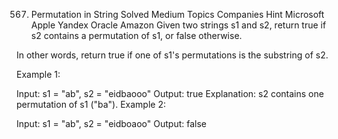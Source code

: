 567. Permutation in String
     Solved
     Medium
     Topics
     Companies
     Hint
     Microsoft
     Apple
     Yandex
     Oracle
     Amazon
     Given two strings s1 and s2, return true if s2 contains a
     permutation
     of s1, or false otherwise.

In other words, return true if one of s1's permutations is the substring of s2.



Example 1:

Input: s1 = "ab", s2 = "eidbaooo"
Output: true
Explanation: s2 contains one permutation of s1 ("ba").
Example 2:

Input: s1 = "ab", s2 = "eidboaoo"
Output: false